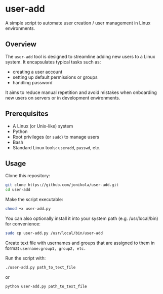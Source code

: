# user-add

A simple script to automate user creation / user management in Linux environments.  

## Overview

The `user-add` tool is designed to streamline adding new users to a Linux system. It encapsulates typical tasks such as:

- creating a user account  
- setting up default permissions or groups
- handling password  

It aims to reduce manual repetition and avoid mistakes when onboarding new users on servers or in development environments.

## Prerequisites

- A Linux (or Unix-like) system  
- Python
- Root privileges (or `sudo`) to manage users  
- Bash  
- Standard Linux tools: `useradd`, `passwd`, etc.  

## Usage

Clone this repository:
```bash
git clone https://github.com/jonikola/user-add.git
cd user-add
```

Make the script executable:
```bash
chmod +x user-add.py
```

You can also optionally install it into your system path (e.g. /usr/local/bin) for convenience:
```bash
sudo cp user-add.py /usr/local/bin/user-add
```

Create text file with usernames and groups that are assigned to them in format `username:group1, group2, etc.`

Run the script with:
```bash
./user-add.py path_to_text_file
```
or
```bash
python user-add.py path_to_text_file
```